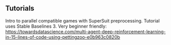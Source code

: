 ## Tutorials

Intro to parallel compatible games with SuperSuit preprocessing. Tutorial uses Stable Baselines 3. Very beginner friendly: https://towardsdatascience.com/multi-agent-deep-reinforcement-learning-in-15-lines-of-code-using-pettingzoo-e0b963c0820b
